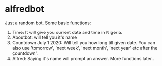 # alfredbot
Just a random bot.
Some basic functions:
1. Time: It will give you current date and time in Nigeria.
2. Aboutbot: will tell you it's name
3. Countdown July 1 2020: Will tell you how long till given date. You can also use 'tomorrow', 'next week', 'next month', 'next year' etc after the çountdown'.
4. Alfred: Saying it's name will prompt an answer.
More functions later..
